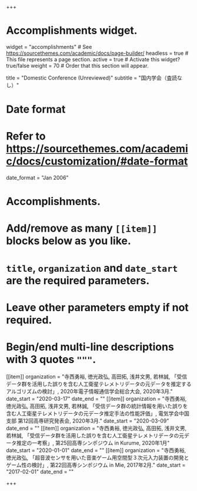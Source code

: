 +++
# Accomplishments widget.
widget = "accomplishments"  # See https://sourcethemes.com/academic/docs/page-builder/
headless = true  # This file represents a page section.
active = true  # Activate this widget? true/false
weight = 70  # Order that this section will appear.

title = "Domestic Conference (Unreviewed)"
subtitle = "国内学会（査読なし）"

# Date format
#   Refer to https://sourcethemes.com/academic/docs/customization/#date-format
date_format = "Jan 2006"

# Accomplishments.
#   Add/remove as many `[[item]]` blocks below as you like.
#   `title`, `organization` and `date_start` are the required parameters.
#   Leave other parameters empty if not required.
#   Begin/end multi-line descriptions with 3 quotes `"""`.

[[item]]
  organization = "寺西勇裕, 徳光政弘, 高田拓, 浅井文男, 若林誠, 「受信データ群を活用した誤りを含む人工衛星テレメトリデータの元データを推定するアルゴリズムの検討」, 2020年電子情報通信学会総合大会, 2020年3月."
  date_start = "2020-03-17"
  date_end = ""
[[item]]
  organization = "寺西勇裕, 徳光政弘, 高田拓, 浅井文男, 若林誠, 「受信データ群の統計情報を用いた誤りを含む人工衛星テレメトリデータの元データ推定手法の性能評価」, 電気学会中国支部 第12回高専研究発表会, 2020年3月."
  date_start = "2020-03-09"
  date_end = ""
[[item]]
  organization = "寺西勇裕, 徳光政弘, 高田拓, 浅井文男, 若林誠, 「受信データ群を活用した誤りを含む人工衛星テレメトリデータの元データ推定の一考察」, 第25回高専シンポジウム in Kurume, 2020年1月"
  date_start = "2020-01-01"
  date_end = ""
[[item]]
  organization = "寺西勇裕, 徳光政弘, 「超音波センサを用いた音楽ゲーム用空間型３次元入力装置の開発とゲーム性の検討」, 第22回高専シンポジウム in Mie, 2017年2月."
  date_start = "2017-02-01"
  date_end = ""
  
+++
